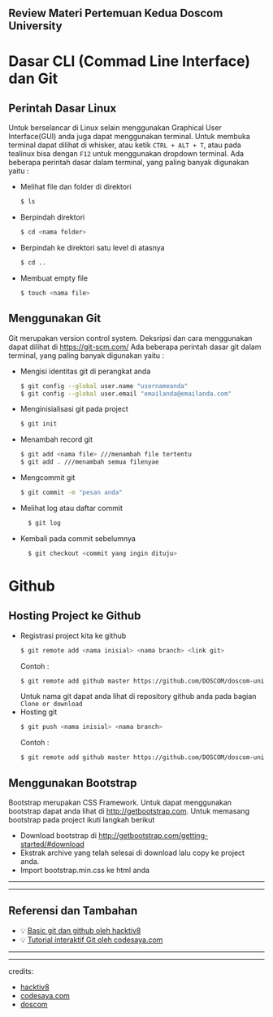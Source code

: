 ## Review Materi Pertemuan Kedua Doscom University

# Dasar CLI (Commad Line Interface) dan Git

## Perintah Dasar Linux
Untuk berselancar di Linux selain menggunakan Graphical User Interface(GUI) anda juga dapat menggunakan terminal. Untuk membuka terminal dapat dilihat di whisker, atau ketik `CTRL + ALT + T`, atau pada tealinux bisa dengan `F12` untuk menggunakan dropdown terminal.
Ada beberapa perintah dasar dalam terminal, yang paling banyak digunakan yaitu :
- Melihat file dan folder di direktori
  ```bash
  $ ls
  ```
- Berpindah direktori
  ```bash
  $ cd <nama folder>
  ```
- Berpindah ke direktori satu level di atasnya
  ```bash
  $ cd ..
  ```
- Membuat empty file
  ```bash
  $ touch <nama file>
  ```

## Menggunakan Git
Git merupakan version control system. Deksripsi dan cara menggunakan dapat dilihat di https://git-scm.com/
Ada beberapa perintah dasar git dalam terminal, yang paling banyak digunakan yaitu :
- Mengisi identitas git di perangkat anda
  ```bash
  $ git config --global user.name "usernameanda"
  $ git config --global user.email "emailanda@emailanda.com"
  ```
- Menginisialisasi git pada project
  ```bash
  $ git init
  ```
- Menambah record git
  ```bash
  $ git add <nama file> ///menambah file tertentu
  $ git add . ///menambah semua filenyae
  ```
- Mengcommit git
  ```bash
  $ git commit -m "pesan anda"
  ```
- Melihat log atau daftar commit
  ```bash
    $ git log
  ```
- Kembali pada commit sebelumnya
  ```bash
    $ git checkout <commit yang ingin dituju>
  ```


# Github

## Hosting Project ke Github
- Registrasi project kita ke github
  ```bash
  $ git remote add <nama inisial> <nama branch> <link git>
  ```
  Contoh :
  ```bash
  $ git remote add github master https://github.com/DOSCOM/doscom-university-2017.git
  ```
  Untuk nama git dapat anda lihat di repository github anda pada bagian `Clone or download`
- Hosting git
  ```bash
  $ git push <nama inisial> <nama branch>
  ```
  Contoh :
  ```bash
  $ git remote add github master https://github.com/DOSCOM/doscom-university-2017.git
  ```

## Menggunakan Bootstrap
Bootstrap merupakan CSS Framework. Untuk dapat menggunakan bootstrap dapat anda lihat di http://getbootstrap.com.
Untuk memasang bootstrap pada project ikuti langkah berikut
- Download bootstrap di http://getbootstrap.com/getting-started/#download
- Ekstrak archive yang telah selesai di download lalu copy ke project anda.
- Import bootstrap.min.css ke html anda

---

---
## Referensi dan Tambahan
- :bulb: [Basic git dan github oleh hacktiv8](https://github.com/hacktiv8/phase-0-activities/blob/master/modules/git-github-basics.md)
- :bulb: [Tutorial interaktif Git oleh codesaya.com](https://codesaya.com/git/)

---

---
credits:
- [hacktiv8](https://github.com/hacktiv8/)
- [codesaya.com](https://codesaya.com/git/)
- [doscom](http://doscom.org/)
